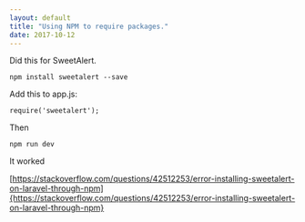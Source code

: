 ```yaml
---
layout: default
title: "Using NPM to require packages."
date: 2017-10-12
---
```


Did this for SweetAlert.

```npm install sweetalert --save```

Add this to app.js:

```require('sweetalert');```

Then

```npm run dev```

It worked





[https://stackoverflow.com/questions/42512253/error-installing-sweetalert-on-laravel-through-npm]{https://stackoverflow.com/questions/42512253/error-installing-sweetalert-on-laravel-through-npm}


